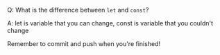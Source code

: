 Q: What is the difference between `let` and `const`?

A: let is variable that you can change, const is variable that you couldn't change


Remember to commit and push when you're finished!
